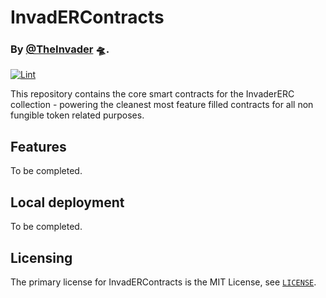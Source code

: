 # InvadERContracts 
### By [@TheInvader](https://twitter.com/invadereth) 🛸.

[![Lint](https://github.com/rosman83/InvadERContracts/actions/workflows/lint.yml/badge.svg)](https://github.com/rosman83/InvadERContracts/actions/workflows/lint.yml)


This repository contains the core smart contracts for the InvaderERC collection - powering the cleanest most feature filled contracts for all non fungible token related purposes.

## Features

To be completed.

## Local deployment

To be completed.

## Licensing

The primary license for InvadERContracts is the MIT License, see [`LICENSE`](./LICENSE).